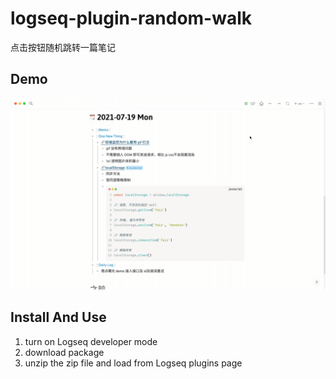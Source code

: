 # logseq-plugin-random-walk

点击按钮随机跳转一篇笔记

## Demo
![demo](./demo.gif)

## Install And Use
1. turn on Logseq developer mode
2. download package
3. unzip the zip file and load from Logseq plugins page